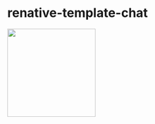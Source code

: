 # renative-template-chat

<img src="https://live.staticflickr.com/65535/48060712588_fc802ab218_o.png" width="200">